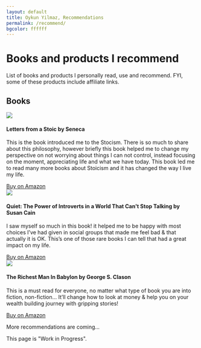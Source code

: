 ```yaml
---
layout: default
title: Oykun Yilmaz, Recommendations
permalink: /recommend/
bgcolor: ffffff
---
```

<div class="max-width">
	<h1 class="slim">Books and products I recommend</h1>   
    <p>List of books and products I personally read, use and recommend. FYI, some of these products include affiliate links.</p>
    <h2 class="slim">Books</h2> 
    <div class="flex-l flex-wrap justify-between mt5 text-smaller">
        <div class="recommend-item">
            <a href="https://www.amazon.co.uk/gp/product/0140442103?ie=UTF8&psc=1&linkCode=li3&tag=minimalstuffm-21&linkId=c9a4d959e51b15f1098854bf69a36af7&language=en_GB&ref_=as_li_ss_il" target="_blank"><img border="0" src="//ws-eu.amazon-adsystem.com/widgets/q?_encoding=UTF8&ASIN=0140442103&Format=_SL250_&ID=AsinImage&MarketPlace=GB&ServiceVersion=20070822&WS=1&tag=minimalstuffm-21&language=en_GB" ></a><img src="https://ir-uk.amazon-adsystem.com/e/ir?t=minimalstuffm-21&language=en_GB&l=li3&o=2&a=0140442103" width="1" height="1" border="0" alt="" style="border:none !important; margin:0px !important;" />
            <h4>Letters from a Stoic by Seneca</h4>
            <p>This is the book introduced me to the Stocism. There is so much to share about this philosophy, however briefly this book helped me to change my perspective on not worrying about things I can not control, instead focusing on the moment, appreciating life and what we have today. This book led me to read many more books about Stoicism and it has changed the way I live my life.</p>
            <a href="https://www.amazon.co.uk/gp/product/0140442103?ie=UTF8&psc=1&linkCode=li3&tag=minimalstuffm-21&linkId=c9a4d959e51b15f1098854bf69a36af7&language=en_GB&ref_=as_li_ss_il" target="_blank">Buy on Amazon</a>
        </div>
        <div class="recommend-item">
            <a href="https://www.amazon.co.uk/Quiet-Power-Introverts-World-Talking/dp/0141029196?crid=16WRQT565YY2M&keywords=quiet+susan+cain&qid=1574086612&s=books&sprefix=quiet%2Caps%2C133&sr=1-1&linkCode=li3&tag=minimalstuffm-21&linkId=633a9ed906cc80cff783365ea382add5&language=en_GB&ref_=as_li_ss_il" target="_blank"><img border="0" src="//ws-eu.amazon-adsystem.com/widgets/q?_encoding=UTF8&ASIN=0141029196&Format=_SL250_&ID=AsinImage&MarketPlace=GB&ServiceVersion=20070822&WS=1&tag=minimalstuffm-21&language=en_GB" ></a><img src="https://ir-uk.amazon-adsystem.com/e/ir?t=minimalstuffm-21&language=en_GB&l=li3&o=2&a=0141029196" width="1" height="1" border="0" alt="" style="border:none !important; margin:0px !important;" />
            <h4>Quiet: The Power of Introverts in a World That Can't Stop Talking by Susan Cain</h4>
            <p>I saw myself so much in this book! it helped me to be happy with most choices I’ve had given in social groups that made me feel bad & that actually it is OK. This’s one of those rare books I can tell that had a great impact on my life.</p>
            <a href="https://www.amazon.co.uk/Quiet-Power-Introverts-World-Talking/dp/0141029196?crid=16WRQT565YY2M&keywords=quiet+susan+cain&qid=1574086612&s=books&sprefix=quiet%2Caps%2C133&sr=1-1&linkCode=li3&tag=minimalstuffm-21&linkId=633a9ed906cc80cff783365ea382add5&language=en_GB&ref_=as_li_ss_il" target="_blank">Buy on Amazon</a>
        </div>
        <div class="recommend-item">
            <a href="https://www.amazon.co.uk/Richest-Man-Babylon-George-Clason/dp/0451205367?crid=GUYUL6DOVBTX&keywords=richest+man+in+babylon&qid=1574087148&s=books&sprefix=riches%2Cstripbooks%2C135&sr=1-1&linkCode=li3&tag=minimalstuffm-21&linkId=9561ae01869c640339f7e0aefd046a7d&language=en_GB&ref_=as_li_ss_il" target="_blank"><img border="0" src="//ws-eu.amazon-adsystem.com/widgets/q?_encoding=UTF8&ASIN=0451205367&Format=_SL250_&ID=AsinImage&MarketPlace=GB&ServiceVersion=20070822&WS=1&tag=minimalstuffm-21&language=en_GB" ></a><img src="https://ir-uk.amazon-adsystem.com/e/ir?t=minimalstuffm-21&language=en_GB&l=li3&o=2&a=0451205367" width="1" height="1" border="0" alt="" style="border:none !important; margin:0px !important;" />
            <h4>The Richest Man In Babylon by George S. Clason</h4>
            <p>This is a must read for everyone, no matter what type of book you are into fiction, non-fiction... It’ll change how to look at money & help you on your wealth building journey with gripping stories!</p>
            <a href="https://www.amazon.co.uk/Richest-Man-Babylon-George-Clason/dp/0451205367?crid=GUYUL6DOVBTX&keywords=richest+man+in+babylon&qid=1574087148&s=books&sprefix=riches%2Cstripbooks%2C135&sr=1-1&linkCode=li3&tag=minimalstuffm-21&linkId=9561ae01869c640339f7e0aefd046a7d&language=en_GB&ref_=as_li_ss_il" target="_blank">Buy on Amazon</a>
        </div>
        <div class="recommend-item i pt6">
            <p>More recommendations are coming...</p> 
            <p>This page is "Work in Progress".</p> 
        </div>
    </div>
</div>